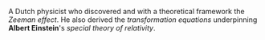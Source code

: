 A Dutch physicist who discovered and with a theoretical framework the *Zeeman effect*. He also derived the *transformation equations* underpinning **Albert Einstein**'s *special theory of relativity*.
